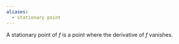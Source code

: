 ```yaml
---
aliases:
  - stationary point
---
```

A stationary point of $f$ is a point where the derivative of $f$ vanishes. 